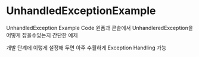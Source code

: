 # UnhandledExceptionExample
UnhandledException Example Code
윈폼과 콘솔에서 UnhandleredException을 어떻게 잡을수있는지 간단한 예제

개발 단계에 이렇게 설정해 두면 아주 수월하게 Exception Handling 가능
